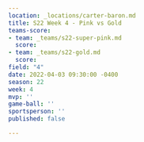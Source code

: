 ```yaml
---
location: _locations/carter-baron.md
title: S22 Week 4 - Pink vs Gold
teams-score:
- team: _teams/s22-super-pink.md
  score: 
- team: _teams/s22-gold.md
  score: 
field: "4"
date: 2022-04-03 09:30:00 -0400
season: 22
week: 4
mvp: ''
game-ball: ''
sportsperson: ''
published: false

---
```


